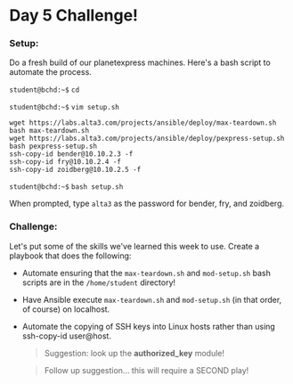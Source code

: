 # Day 5 Challenge!

### Setup:

Do a fresh build of our planetexpress machines. Here's a bash script to automate the process.

`student@bchd:~$` `cd`
    
`student@bchd:~$` `vim setup.sh`
    
    wget https://labs.alta3.com/projects/ansible/deploy/max-teardown.sh
    bash max-teardown.sh
    wget https://labs.alta3.com/projects/ansible/deploy/pexpress-setup.sh
    bash pexpress-setup.sh
    ssh-copy-id bender@10.10.2.3 -f
    ssh-copy-id fry@10.10.2.4 -f
    ssh-copy-id zoidberg@10.10.2.5 -f
    
`student@bchd:~$` `bash setup.sh`

When prompted, type `alta3` as the password for bender, fry, and zoidberg.

### Challenge:

Let's put some of the skills we've learned this week to use. Create a playbook that does the following:

- Automate ensuring that the `max-teardown.sh` and `mod-setup.sh` bash scripts are in the `/home/student` directory!

- Have Ansible execute `max-teardown.sh` and `mod-setup.sh` (in that order, of course) on localhost.

- Automate the copying of SSH keys into Linux hosts rather than using ssh-copy-id user@host.
    > Suggestion: look up the **authorized_key** module!
    
    > Follow up suggestion... this will require a SECOND play!
